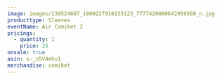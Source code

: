 ```yaml
---
image: images/130524607_1800227910135123_7777420080642959569_n.jpg
producttype: Sleeves
eventName: Air Comiket 2
pricings:
  - quantity: 1
    price: 25
onsale: true
asin: s-_o5V4mhu1
merchandise: comiket
---
```

